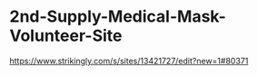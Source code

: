 # 2nd-Supply-Medical-Mask-Volunteer-Site
https://www.strikingly.com/s/sites/13421727/edit?new=1#80371
